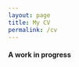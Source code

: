 ```yaml
---
layout: page
title: My CV
permalink: /cv
---
```


#### A work in progress

<object data="/assets/img/resume.pdf" width="620" height="900" type='application/pdf'></object>
